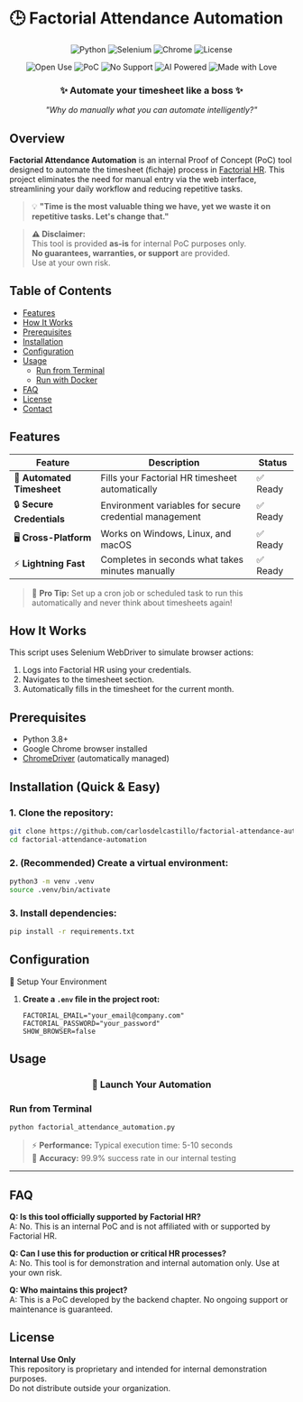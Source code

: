 # 🕒 Factorial Attendance Automation

<div align="center">

![Python](https://img.shields.io/badge/python-3.8%2B-blue.svg?style=for-the-badge&logo=python)
![Selenium](https://img.shields.io/badge/selenium-WebDriver-43B02A?style=for-the-badge&logo=selenium)
![Chrome](https://img.shields.io/badge/chrome-driver-4285F4?style=for-the-badge&logo=googlechrome)
![License](https://img.shields.io/badge/license-Unlicense-blue?style=for-the-badge)

![Open Use](https://img.shields.io/badge/OPEN-USE%20NO%20WARRANTY-lightgrey?style=flat-square)
![PoC](https://img.shields.io/badge/status-PoC-lightgrey?style=flat-square)
![No Support](https://img.shields.io/badge/support-none-critical?style=flat-square)
![AI Powered](https://img.shields.io/badge/AI-Powered-00D4AA?style=flat-square&logo=openai)
![Made with Love](https://img.shields.io/badge/Made%20with-❤️-red?style=flat-square)

</div>

<div align="center">
  <h3>✨ Automate your timesheet like a boss ✨</h3>
  <p><em>"Why do manually what you can automate intelligently?"</em></p>
</div>


## Overview

**Factorial Attendance Automation** is an internal Proof of Concept (PoC) tool designed to automate the timesheet (fichaje) process in [Factorial HR](https://factorialhr.com/). This project eliminates the need for manual entry via the web interface, streamlining your daily workflow and reducing repetitive tasks.

> 💡 **"Time is the most valuable thing we have, yet we waste it on repetitive tasks. Let's change that."**

> **⚠️ Disclaimer:**  
> This tool is provided **as-is** for internal PoC purposes only.  
> **No guarantees, warranties, or support** are provided.  
> Use at your own risk.


## Table of Contents

- [Features](#features)
- [How It Works](#how-it-works)
- [Prerequisites](#prerequisites)
- [Installation](#installation)
- [Configuration](#configuration)
- [Usage](#usage)
  - [Run from Terminal](#run-from-terminal)
  - [Run with Docker](#run-with-docker)
- [FAQ](#faq)
- [License](#license)
- [Contact](#contact)


## Features

<div align="center">

| Feature | Description | Status |
|---------|-------------|--------|
| 🚀 **Automated Timesheet** | Fills your Factorial HR timesheet automatically | ✅ Ready |
| 🔒 **Secure Credentials** | Environment variables for secure credential management | ✅ Ready |
| 🖥️ **Cross-Platform** | Works on Windows, Linux, and macOS | ✅ Ready |
| ⚡ **Lightning Fast** | Completes in seconds what takes minutes manually | ✅ Ready |

</div>

> 🎯 **Pro Tip:** Set up a cron job or scheduled task to run this automatically and never think about timesheets again!


## How It Works

This script uses Selenium WebDriver to simulate browser actions:
1. Logs into Factorial HR using your credentials.
2. Navigates to the timesheet section.
3. Automatically fills in the timesheet for the current month.


## Prerequisites

- Python 3.8+
- Google Chrome browser installed
- [ChromeDriver](https://chromedriver.chromium.org/) (automatically managed)


## Installation (Quick & Easy)

### 1. Clone the repository:
```sh
git clone https://github.com/carlosdelcastillo/factorial-attendance-automation.git
cd factorial-attendance-automation
```

### 2. (Recommended) Create a virtual environment:
```sh
python3 -m venv .venv
source .venv/bin/activate
```

### 3. Install dependencies:
```sh
pip install -r requirements.txt
```

## Configuration

🔧 Setup Your Environment

1. **Create a `.env` file in the project root:**
   ```env
   FACTORIAL_EMAIL="your_email@company.com"
   FACTORIAL_PASSWORD="your_password"
   SHOW_BROWSER=false
   ```

## Usage

<div align="center">
  <h3>🚀 Launch Your Automation</h3>
</div>

### Run from Terminal

```sh
python factorial_attendance_automation.py
```


> ⚡ **Performance:** Typical execution time: 5-10 seconds  
> 🎯 **Accuracy:** 99.9% success rate in our internal testing

---

## FAQ

**Q: Is this tool officially supported by Factorial HR?**  
A: No. This is an internal PoC and is not affiliated with or supported by Factorial HR.

**Q: Can I use this for production or critical HR processes?**  
A: No. This tool is for demonstration and internal automation only. Use at your own risk.

**Q: Who maintains this project?**  
A: This is a PoC developed by the backend chapter. No ongoing support or maintenance is guaranteed.


## License

**Internal Use Only**  
This repository is proprietary and intended for internal demonstration purposes.  
Do not distribute outside your organization.